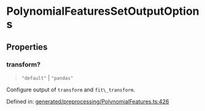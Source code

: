 # PolynomialFeaturesSetOutputOptions

## Properties

### transform?

> `"default"` \| `"pandas"`

Configure output of `transform` and `fit\_transform`.

Defined in:  [generated/preprocessing/PolynomialFeatures.ts:426](https://github.com/transitive-bullshit/scikit-learn-ts/blob/92ab806/packages/sklearn/src/generated/preprocessing/PolynomialFeatures.ts#L426)
